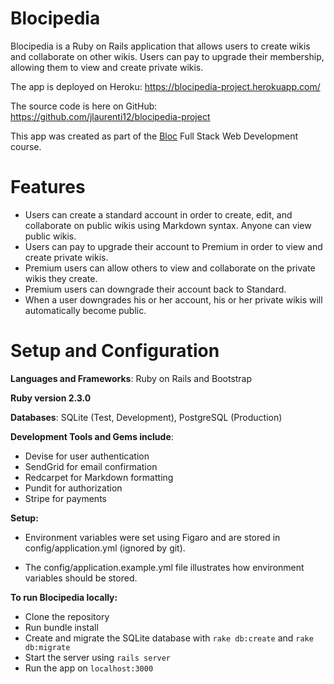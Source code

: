 # Blocipedia

Blocipedia is a Ruby on Rails application that allows users to create wikis and collaborate on other wikis. Users can pay to upgrade their membership, allowing them to view and create private wikis.

The app is deployed on Heroku: https://blocipedia-project.herokuapp.com/

The source code is here on GitHub: https://github.com/jlaurenti12/blocipedia-project

This app was created as part of the [Bloc](www.bloc.io) Full Stack Web Development course.

# Features

+ Users can create a standard account in order to create, edit, and collaborate on public wikis using Markdown syntax. Anyone can view public wikis.
+ Users can pay to upgrade their account to Premium in order to view and create private wikis.
+ Premium users can allow others to view and collaborate on the private wikis they create.
+ Premium users can downgrade their account back to Standard.
+ When a user downgrades his or her account, his or her private wikis will automatically become public.

# Setup and Configuration

**Languages and Frameworks**: Ruby on Rails and Bootstrap

**Ruby version 2.3.0**

**Databases**: SQLite (Test, Development), PostgreSQL (Production)

**Development Tools and Gems include**:

+ Devise for user authentication
+ SendGrid for email confirmation
+ Redcarpet for Markdown formatting
+ Pundit for authorization
+ Stripe for payments

**Setup:**

+ Environment variables were set using Figaro and are stored in config/application.yml (ignored by git).

+ The config/application.example.yml file illustrates how environment variables should be stored.

**To run Blocipedia locally:**

+ Clone the repository
+ Run bundle install
+ Create and migrate the SQLite database with `rake db:create` and `rake db:migrate`
+ Start the server using `rails server`
+ Run the app on `localhost:3000`
